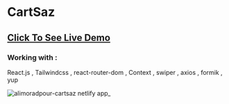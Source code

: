 # CartSaz

## [Click To See Live Demo](https://www.alimoradpour-cartsaz.netlify.app)


### Working with : 
React.js , Tailwindcss , react-router-dom , Context , swiper , axios , formik , yup

![alimoradpour-cartsaz netlify app_](https://github.com/AliMoradpour/cartSaz/assets/86645460/9419c27f-1558-4cc8-ae38-cdf37c005ce8)
